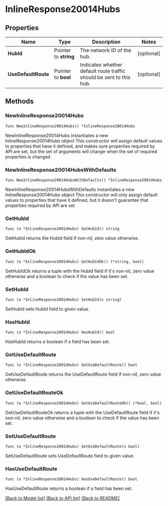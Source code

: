 # InlineResponse20014Hubs

## Properties

Name | Type | Description | Notes
------------ | ------------- | ------------- | -------------
**HubId** | Pointer to **string** | The network ID of the hub. | [optional] 
**UseDefaultRoute** | Pointer to **bool** | Indicates whether default route traffic should be sent to this hub. | [optional] 

## Methods

### NewInlineResponse20014Hubs

`func NewInlineResponse20014Hubs() *InlineResponse20014Hubs`

NewInlineResponse20014Hubs instantiates a new InlineResponse20014Hubs object
This constructor will assign default values to properties that have it defined,
and makes sure properties required by API are set, but the set of arguments
will change when the set of required properties is changed

### NewInlineResponse20014HubsWithDefaults

`func NewInlineResponse20014HubsWithDefaults() *InlineResponse20014Hubs`

NewInlineResponse20014HubsWithDefaults instantiates a new InlineResponse20014Hubs object
This constructor will only assign default values to properties that have it defined,
but it doesn't guarantee that properties required by API are set

### GetHubId

`func (o *InlineResponse20014Hubs) GetHubId() string`

GetHubId returns the HubId field if non-nil, zero value otherwise.

### GetHubIdOk

`func (o *InlineResponse20014Hubs) GetHubIdOk() (*string, bool)`

GetHubIdOk returns a tuple with the HubId field if it's non-nil, zero value otherwise
and a boolean to check if the value has been set.

### SetHubId

`func (o *InlineResponse20014Hubs) SetHubId(v string)`

SetHubId sets HubId field to given value.

### HasHubId

`func (o *InlineResponse20014Hubs) HasHubId() bool`

HasHubId returns a boolean if a field has been set.

### GetUseDefaultRoute

`func (o *InlineResponse20014Hubs) GetUseDefaultRoute() bool`

GetUseDefaultRoute returns the UseDefaultRoute field if non-nil, zero value otherwise.

### GetUseDefaultRouteOk

`func (o *InlineResponse20014Hubs) GetUseDefaultRouteOk() (*bool, bool)`

GetUseDefaultRouteOk returns a tuple with the UseDefaultRoute field if it's non-nil, zero value otherwise
and a boolean to check if the value has been set.

### SetUseDefaultRoute

`func (o *InlineResponse20014Hubs) SetUseDefaultRoute(v bool)`

SetUseDefaultRoute sets UseDefaultRoute field to given value.

### HasUseDefaultRoute

`func (o *InlineResponse20014Hubs) HasUseDefaultRoute() bool`

HasUseDefaultRoute returns a boolean if a field has been set.


[[Back to Model list]](../README.md#documentation-for-models) [[Back to API list]](../README.md#documentation-for-api-endpoints) [[Back to README]](../README.md)


